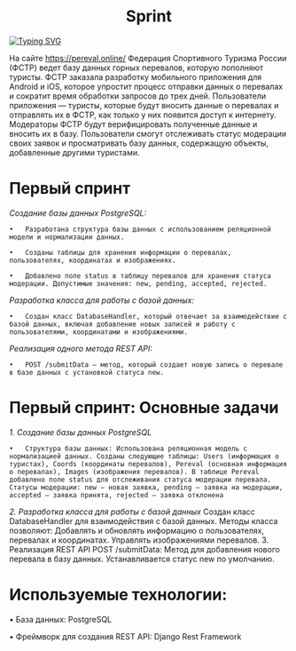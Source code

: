 <h1 align="center">Sprint </h1>

[![Typing SVG](https://readme-typing-svg.herokuapp.com?color=%2336BCF7&lines=Проект+Pereval)](https://git.io/typing-svg)

На сайте https://pereval.online/ Федерация Спортивного Туризма России (ФСТР) ведет базу данных горных перевалов, которую пополняют туристы. ФСТР заказала разработку мобильного приложения для Android и iOS, которое упростит процесс отправки данных о перевалах и сократит время обработки запросов до трех дней.
Пользователи приложения — туристы, которые будут вносить данные о перевалах и отправлять их в ФСТР, как только у них появится доступ к интернету. Модераторы ФСТР будут верифицировать полученные данные и вносить их в базу. Пользователи смогут отслеживать статус модерации своих заявок и просматривать базу данных, содержащую объекты, добавленные другими туристами.

# Первый спринт


_Создание базы данных PostgreSQL:_


    •	Разработана структура базы данных с использованием реляционной модели и нормализации данных.

    •	Созданы таблицы для хранения информации о перевалах, пользователях, координатах и изображениях.

    •	Добавлено поле status в таблицу перевалов для хранения статуса модерации. Допустимые значения: new, pending, accepted, rejected.


_Разработка класса для работы с базой данных:_

    •	Создан класс DatabaseHandler, который отвечает за взаимодействие с базой данных, включая добавление новых записей и работу с пользователями, координатами и изображениями.


_Реализация одного метода REST API:_

    •	POST /submitData — метод, который создает новую запись о перевале в базе данных с установкой статуса new.

# Первый спринт: Основные задачи

_1. Создание базы данных PostgreSQL_

    •	Структура базы данных: Использована реляционная модель с нормализацией данных. Созданы следующие таблицы: Users (информация о туристах), Coords (координаты перевалов), Pereval (основная информация о перевалах), Images (изображения перевалов). В таблице Pereval добавлено поле status для отслеживания статуса модерации перевала. Статусы модерации: new — новая заявка, pending — заявка на модерации, accepted — заявка принята, rejected — заявка отклонена

_2. Разработка класса для работы с базой данных_
Создан класс DatabaseHandler для взаимодействия с базой данных.
Методы класса позволяют:
Добавлять и обновлять информацию о пользователях, перевалах и координатах.
Управлять изображениями перевалов.
3. Реализация REST API
POST /submitData:
Метод для добавления нового перевала в базу данных.
Устанавливается статус new по умолчанию.

# Используемые технологии:

•	База данных: PostgreSQL

•	Фреймворк для создания REST API: Django Rest Framework

